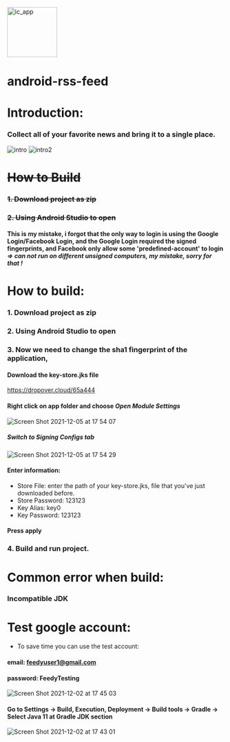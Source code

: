 <img width="116" alt="ic_app" src="https://user-images.githubusercontent.com/27767477/144404887-d244e72b-f852-4d4d-92fc-4429ce4c2afb.png"> 

# android-rss-feed

# Introduction:
### Collect all of your favorite news and bring it to a single place.

![intro](https://user-images.githubusercontent.com/27767477/144408998-be1d23a1-35b0-4bf0-8d98-397bb43b3dc6.gif)
![intro2](https://user-images.githubusercontent.com/27767477/144449455-0cef1d1e-2537-46c9-a7ee-e26306b6ca60.gif)

# ~~How to Build~~
### ~~1. Download project as zip~~
### ~~2. Using Android Studio to open~~

#### This is my mistake, i forgot that the only way to login is using the Google Login/Facebook Login, and the Google Login required the signed fingerprints, and Facebook only allow some 'predefined-account' to login *=> can not run on different unsigned computers, my mistake, sorry for that !*

# How to build:

### 1. Download project as zip

### 2. Using Android Studio to open

### 3. Now we need to change the sha1 fingerprint of the application, 
#### Download the key-store.jks file
https://dropover.cloud/65a444
#### Right click on app folder and choose *Open Module Settings*
![Screen Shot 2021-12-05 at 17 54 07](https://user-images.githubusercontent.com/27767477/144743721-9f70b2d0-e029-4aa9-b18f-2d648e5be2b3.png)
##### Switch to Signing Configs tab
 ![Screen Shot 2021-12-05 at 17 54 29](https://user-images.githubusercontent.com/27767477/144743742-daed3513-d5c7-4c22-9300-cfb5b191d94d.png)
#### Enter information: 
  + Store File: enter the path of your key-store.jks, file that you've just downloaded before.
  + Store Password: 123123
  + Key Alias: key0
  + Key Password: 123123
  
#### Press apply

### 4. Build and run project.

# Common error when build:
### Incompatible JDK

# Test google account:
- To save time you can use the test account: 

#### email: feedyuser1@gmail.com
#### password: FeedyTesting
 

![Screen Shot 2021-12-02 at 17 45 03](https://user-images.githubusercontent.com/27767477/144407182-f5b2e90b-c3f4-471b-8514-72be4e065f70.png)

#### Go to Settings -> Build, Execution, Deployment -> Build tools -> Gradle -> Select Java 11 at Gradle JDK section

![Screen Shot 2021-12-02 at 17 43 01](https://user-images.githubusercontent.com/27767477/144407161-75e3d535-7fdd-4549-a2f4-03b67e57d0af.png)







